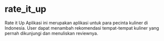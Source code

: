 # rate_it_up
Rate it Up Aplikasi ini merupakan aplikasi untuk para pecinta kuliner di Indonesia. User dapat menambah rekomendasi tempat-tempat kuliner yang pernah dikunjungi dan menuliskan reviewnya.
